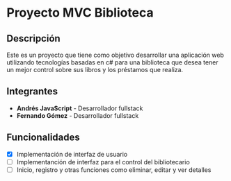 # Proyecto MVC Biblioteca

## Descripción
Este es un proyecto que tiene como objetivo desarrollar una aplicación web utilizando tecnologías basadas en c# para una biblioteca que desea tener un mejor control sobre sus libros y los préstamos que realiza.

## Integrantes
- **Andrés JavaScript** - Desarrollador fullstack
- **Fernando Gómez** - Desarrollador fullstack

## Funcionalidades
- [x] Implementación de interfaz de usuario
- [ ] Implementanción de interfaz para el control del bibliotecario
- [ ] Inicio, registro y otras funciones como eliminar, editar y ver detalles
